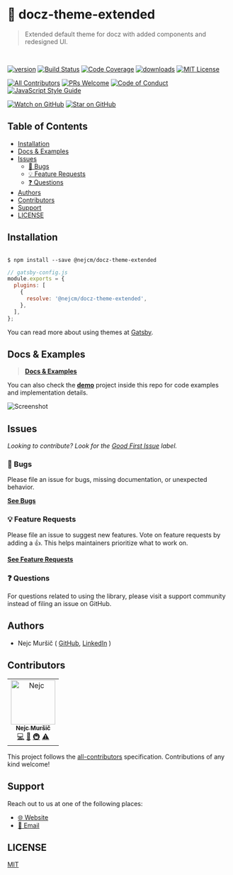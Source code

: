 # 🎀 docz-theme-extended

<blockquote>Extended default theme for docz with added components and redesigned UI.</blockquote>
<br />

<!-- prettier-ignore-start -->
[![version][version-badge]][package]
[![Build Status][build-badge]][build]
[![Code Coverage][coverage-badge]][coverage]
[![downloads][downloads-badge]][npmtrends]
[![MIT License][license-badge]][license]

[![All Contributors][all-contributors-badge]](#contributors)
[![PRs Welcome][prs-badge]][prs] [![Code of Conduct][coc-badge]][coc]
[![JavaScript Style Guide][style-guide-badge]][style-guide]

[![Watch on GitHub][github-watch-badge]][github-watch]
[![Star on GitHub][github-star-badge]][github-star]
<!-- prettier-ignore-end -->

## Table of Contents

<!-- START doctoc generated TOC please keep comment here to allow auto update -->
<!-- DON'T EDIT THIS SECTION, INSTEAD RE-RUN doctoc TO UPDATE -->

- [Installation](#installation)
- [Docs & Examples](#docs--examples)
- [Issues](#issues)
  - [🐛 Bugs](#-bugs)
  - [💡 Feature Requests](#-feature-requests)
  - [❓ Questions](#-questions)
- [Authors](#authors)
- [Contributors](#contributors)
- [Support](#support)
- [LICENSE](#license)

<!-- END doctoc generated TOC please keep comment here to allow auto update -->

## Installation

```shell

$ npm install --save @nejcm/docz-theme-extended

```

```js
// gatsby-config.js
module.exports = {
  plugins: [
    {
      resolve: '@nejcm/docz-theme-extended',
    },
  ],
};
```

You can read more about using themes at [Gatsby][gatsby-themes-instr].

## Docs & Examples

> [**Docs & Examples**][docs-link]

You can also check the **[demo][demo-link]** project inside this repo for code
examples and implementation details.

![Screenshot][screenshot]

## Issues

_Looking to contribute? Look for the [Good First Issue][good-first-issue]
label._

### 🐛 Bugs

Please file an issue for bugs, missing documentation, or unexpected behavior.

[**See Bugs**][bugs]

### 💡 Feature Requests

Please file an issue to suggest new features. Vote on feature requests by adding
a 👍. This helps maintainers prioritize what to work on.

[**See Feature Requests**][requests]

### ❓ Questions

For questions related to using the library, please visit a support community
instead of filing an issue on GitHub.

## Authors

- Nejc Muršič ( [GitHub][github], [LinkedIn][linkedin] )

## Contributors

<!-- ALL-CONTRIBUTORS-LIST:START - Do not remove or modify this section -->
<!-- prettier-ignore-start -->
<!-- markdownlint-disable -->

<table>
  <tr>
    <td align="center">
      <a href="https://github.com/nejcm">
        <img src="https://avatars3.githubusercontent.com/u/1865210?v=3" width="100px" alt="Nejc"/>
        <br />
        <sub><b>Nejc Muršič</b></sub>
      </a>
      <br />
      <a href="https://github.com/nejcm/docz-theme-extended/commits?author=nejcm" title="Code">💻</a> 
      <a href="https://github.com/nejcm/docz-theme-extended/commits?author=nejcm" title="Documentation">📖</a> 
      <a href="#infra" title="Infrastructure (Hosting, Build-Tools, etc)">🚇</a> <a href="https://github.com/nejcm/docz-theme-extended/commits?author=nejcm" title="Tests">⚠️</a>
    </td>
  </tr>
</table>

<!-- markdownlint-enable -->
<!-- prettier-ignore-end -->

<!-- ALL-CONTRIBUTORS-LIST:END -->

This project follows the [all-contributors][all-contributors] specification.
Contributions of any kind welcome!

## Support

Reach out to us at one of the following places:

- [🌐 Website][website]
- [📧 Email][email]

## LICENSE

[MIT](LICENSE)

<!-- prettier-ignore-start -->

[all-contributors-badge]: https://img.shields.io/badge/all_contributors-1-orange.svg
[all-contributors]: https://github.com/all-contributors/all-contributors
[bugs]: https://github.com/nejcm/docz-theme-extended/issues?q=is%3Aissue+is%3Aopen+label%3Abug+sort%3Acreated-desc
[build-badge]: https://img.shields.io/travis/com/nejcm/docz-theme-extended.svg
[build]: https://travis-ci.com/nejcm/docz-theme-extended
[coc-badge]: https://img.shields.io/badge/code%20of-conduct-ff69b4.svg
[coc]: https://github.com/nejcm/docz-theme-extended/blob/master/CODE_OF_CONDUCT.md
[coverage-badge]: https://img.shields.io/codecov/c/github/nejcm/docz-theme-extended.svg
[coverage]: https://codecov.io/github/nejcm/docz-theme-extended
[demo-link]: https://github.com/nejcm/docz-theme-extended/tree/master/demo
[docs-link]: https://nejcm.github.io/docz-theme-extended/
[downloads-badge]: https://img.shields.io/npm/dm/@nejcm/docz-theme-extended.svg
[email]: nmursi2@gmail.com
[emojis]: https://github.com/all-contributors/all-contributors#emoji-key
[gatsby-themes-instr]: https://www.gatsbyjs.org/tutorial/using-a-theme/
[github]: https://github.com/nejcm
[github-star-badge]: https://img.shields.io/github/stars/nejcm/docz-theme-extended.svg?style=social
[github-star]: https://github.com/nejcm/docz-theme-extended/stargazers
[github-watch-badge]: https://img.shields.io/github/watchers/nejcm/docz-theme-extended.svg?style=social
[github-watch]: https://github.com/nejcm/docz-theme-extended/watchers
[good-first-issue]: https://github.com/nejcm/docz-theme-extended/issues?utf8=✓&q=is%3Aissue+is%3Aopen+sort%3Areactions-%2B1-desc+label%3A"good+first+issue"+
[license-badge]: https://img.shields.io/npm/l/@nejcm/docz-theme-extended.svg
[license]: https://github.com/nejcm/docz-theme-extended/blob/master/LICENSE
[linkedin]: https://www.linkedin.com/in/nejcm/
[node]: https://nodejs.org
[npm]: https://www.npmjs.com/
[npm-badge]: https://img.shields.io/npm/v/@nejcm/docz-theme-extended.svg
[npm-link]: https://www.npmjs.com/package/@nejcm/docz-theme-extended
[npmtrends]: http://www.npmtrends.com/@nejcm/docz-theme-extended
[package]: https://www.npmjs.com/package/@nejcm/docz-theme-extended
[prs-badge]: https://img.shields.io/badge/PRs-welcome-brightgreen.svg
[prs]: http://makeapullrequest.com
[requests]: https://github.com/nejcm/docz-theme-extended/issues?q=is%3Aissue+sort%3Areactions-%2B1-desc+label%3Aenhancement+is%3Aopen
[screenshot]: https://raw.githubusercontent.com/nejcm/docz-theme-extended/master/screenshot.jpg
[semantic-release-badge]: https://img.shields.io/badge/%20%20%F0%9F%93%A6%F0%9F%9A%80-semantic--release-e10079.svg
[semantic-release]: https://github.com/semantic-release/semantic-release
[storybook-badge]: https://nejcmursic.netlify.com/assets/storybook.svg
[storybook]: https://storybook.js.org/
[style-guide-badge]: https://img.shields.io/badge/code_style-standard-brightgreen.svg
[style-guide]: https://standardjs.com
[version-badge]: https://img.shields.io/npm/v/@nejcm/docz-theme-extended.svg
[website]: https://nejcmursic.com/

<!-- prettier-ignore-end -->
